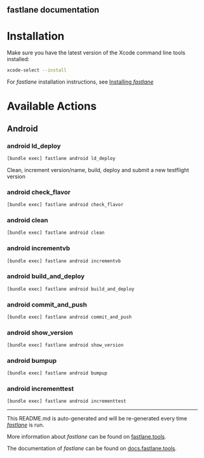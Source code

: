 fastlane documentation
----

# Installation

Make sure you have the latest version of the Xcode command line tools installed:

```sh
xcode-select --install
```

For _fastlane_ installation instructions, see [Installing _fastlane_](https://docs.fastlane.tools/#installing-fastlane)

# Available Actions

## Android

### android ld_deploy

```sh
[bundle exec] fastlane android ld_deploy
```

Clean, increment version/name, build, deploy and submit a new testflight version

### android check_flavor

```sh
[bundle exec] fastlane android check_flavor
```



### android clean

```sh
[bundle exec] fastlane android clean
```



### android incrementvb

```sh
[bundle exec] fastlane android incrementvb
```



### android build_and_deploy

```sh
[bundle exec] fastlane android build_and_deploy
```



### android commit_and_push

```sh
[bundle exec] fastlane android commit_and_push
```



### android show_version

```sh
[bundle exec] fastlane android show_version
```



### android bumpup

```sh
[bundle exec] fastlane android bumpup
```



### android incrementtest

```sh
[bundle exec] fastlane android incrementtest
```



----

This README.md is auto-generated and will be re-generated every time [_fastlane_](https://fastlane.tools) is run.

More information about _fastlane_ can be found on [fastlane.tools](https://fastlane.tools).

The documentation of _fastlane_ can be found on [docs.fastlane.tools](https://docs.fastlane.tools).
